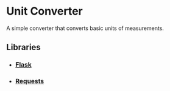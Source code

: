 # Unit Converter
A simple converter that converts basic units of measurements.

## Libraries
* ### [Flask](https://flask.palletsprojects.com/en/2.0.x/)
* ### [Requests](https://docs.python-requests.org/en/latest/)
